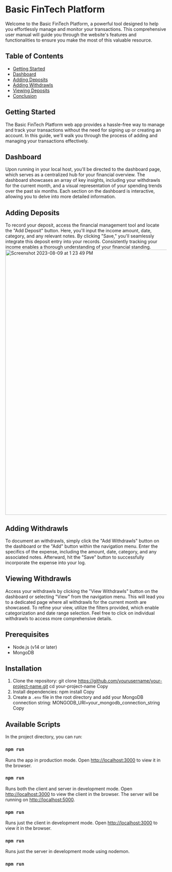 # Basic FinTech Platform

Welcome to the Basic FinTech Platform, a powerful tool designed to help you effortlessly manage and monitor your transactions. This comprehensive user manual will guide you through the website's features and functionalities to ensure you make the most of this valuable resource.

## Table of Contents

- [Getting Started](#getting-started)
- [Dashboard](#dashboard)
- [Adding Deposits](#adding-deposits)
- [Adding Withdrawls](#adding-withdrawls)
- [Viewing Deposits](#viewing-deposits)
- [Conclusion](#conclusion)

## Getting Started

The Basic FinTech Platform web app provides a hassle-free way to manage and track your transactions without the need for signing up or creating an account. In this guide, we'll walk you through the process of adding and managing your transactions effectively.

## Dashboard


Upon running in your local host, you'll be directed to the dashboard page, which serves as a centralized hub for your financial overview. The dashboard showcases an array of key insights, including your withdrawls for the current month, and a visual representation of your spending trends over the past six months. Each section on the dashboard is interactive, allowing you to delve into more detailed information.


## Adding Deposits

To record your deposit, access the financial management tool and locate the "Add Deposit" button. Here, you'll input the income amount, date, category, and any relevant notes. By clicking "Save," you'll seamlessly integrate this deposit entry into your records. Consistently tracking your income enables a thorough understanding of your financial standing.
<img width="826" alt="Screenshot 2023-08-09 at 1 23 49 PM" src="https://github.com/satyamgupta0704/Expense-Tracker/assets/103809254/8db061c5-ad0b-4910-91f1-d7209f489b3d">


## Adding Withdrawls

To document an withdrawls, simply click the "Add Withdrawls" button on the dashboard or the "Add" button within the navigation menu. Enter the specifics of the expense, including the amount, date, category, and any associated notes. Afterward, hit the "Save" button to successfully incorporate the expense into your log.

## Viewing Withdrawls

Access your withdrawls by clicking the "View Withdrawls" button on the dashboard or selecting "View" from the navigation menu. This will lead you to a dedicated page where all withdrawls for the current month are showcased. To refine your view, utilize the filters provided, which enable categorization and date range selection. Feel free to click on individual withdrawls to access more comprehensive details.

## Prerequisites

- Node.js (v14 or later)
- MongoDB

## Installation

1. Clone the repository:
git clone https://github.com/yourusername/your-project-name.git
cd your-project-name
Copy
2. Install dependencies:
npm install
Copy
3. Create a `.env` file in the root directory and add your MongoDB connection string:
MONGODB_URI=your_mongodb_connection_string
Copy
## Available Scripts

In the project directory, you can run:

### `npm run`

Runs the app in production mode.
Open [http://localhost:3000](http://localhost:3000) to view it in the browser.

### `npm run`

Runs both the client and server in development mode.
Open [http://localhost:3000](http://localhost:3000) to view the client in the browser.
The server will be running on [http://localhost:5000](http://localhost:5000).

### `npm run`

Runs just the client in development mode.
Open [http://localhost:3000](http://localhost:3000) to view it in the browser.

### `npm run`

Runs just the server in development mode using nodemon.

### `npm run`
